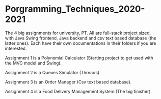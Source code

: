# Porgramming_Techniques_2020-2021

The 4 big assignments for university, PT. All are full-stack project sized, with Java Swing frontend, Java backend and csv text based database (the latter ones). Each have their own documentations in their folders if you are interested.


Assignment 1 is a Polynomial Calculator (Starting project to get used with the MVC model and Swing).

Assignment 2 is a Queues Simulator (Threads).

Assignment 3 is an Order Manager (Csv text based database).

Assignment 4 is a Food Delivery Management System (The big finisher).


